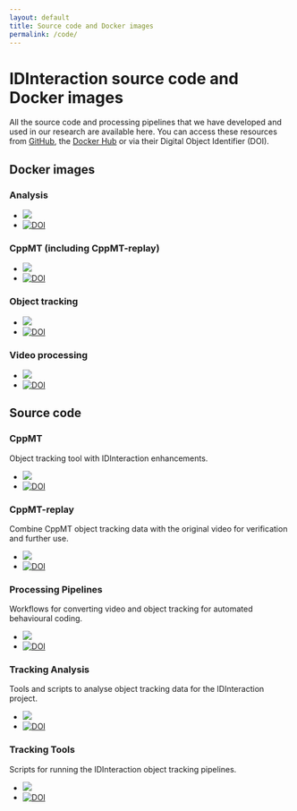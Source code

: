```yaml
---
layout: default
title: Source code and Docker images
permalink: /code/
---
```


# IDInteraction source code and Docker images

All the source code and processing pipelines that we have developed and used in our research are available here. You can access these resources from [GitHub][idi-github], the [Docker Hub][idi-docker] or via their Digital Object Identifier (DOI).

## Docker images

### Analysis

* [![](https://img.shields.io/badge/Docker-analysis-green.svg)](https://hub.docker.com/r/idinteraction/analysis/)
* [![DOI](https://zenodo.org/badge/doi/10.5281/zenodo.45983.svg)](http://dx.doi.org/10.5281/zenodo.45983)

### CppMT (including CppMT-replay)

* [![](https://img.shields.io/badge/Docker-CppMT-green.svg)](https://hub.docker.com/r/idinteraction/cppmt/)
* [![DOI](https://zenodo.org/badge/doi/10.5281/zenodo.44675.svg)](http://dx.doi.org/10.5281/zenodo.44675)

### Object tracking

* [![](https://img.shields.io/badge/Docker-object--tracking-green.svg)](https://hub.docker.com/r/idinteraction/object-tracking/)
* [![DOI](https://zenodo.org/badge/doi/10.5281/zenodo.44677.svg)](http://dx.doi.org/10.5281/zenodo.44677)

### Video processing

* [![](https://img.shields.io/badge/Docker-video--processing-green.svg)](https://hub.docker.com/r/idinteraction/video/)
* [![DOI](https://zenodo.org/badge/doi/10.5281/zenodo.44676.svg)](http://dx.doi.org/10.5281/zenodo.44676)

## Source code

### CppMT

Object tracking tool with IDInteraction enhancements.

* [![](https://img.shields.io/badge/Code-CppMT-green.svg)](https://github.com/IDInteraction/CppMT)
* [![DOI](https://zenodo.org/badge/doi/10.5281/zenodo.44674.svg)](http://dx.doi.org/10.5281/zenodo.44674)

### CppMT-replay

Combine CppMT object tracking data with the original video for verification and further use.

* [![](https://img.shields.io/badge/Code-CppMT--replay-green.svg)](https://github.com/IDInteraction/CppMT-replay)
* [![DOI](https://zenodo.org/badge/doi/10.5281/zenodo.44672.svg)](http://dx.doi.org/10.5281/zenodo.44672)

### Processing Pipelines

Workflows for converting video and object tracking for automated behavioural coding.

* [![](https://img.shields.io/badge/Code-processing--pipelines-green.svg)](https://github.com/IDInteraction/processing-pipelines)
* [![DOI](https://zenodo.org/badge/doi/10.5281/zenodo.45976.svg)](http://dx.doi.org/10.5281/zenodo.45976)

### Tracking Analysis

Tools and scripts to analyse object tracking data for the IDInteraction project.

* [![](https://img.shields.io/badge/Code-tracking--analysis-green.svg)](https://github.com/IDInteraction/tracking-analysis)
* [![DOI](https://zenodo.org/badge/doi/10.5281/zenodo.44679.svg)](http://dx.doi.org/10.5281/zenodo.44679)

### Tracking Tools

Scripts for running the IDInteraction object tracking pipelines.

* [![](https://img.shields.io/badge/Code-tracking--tools-green.svg)](https://github.com/IDInteraction/tracking-tools)
* [![DOI](https://zenodo.org/badge/doi/10.5281/zenodo.44670.svg)](http://dx.doi.org/10.5281/zenodo.44670)

[idi-docker]: https://hub.docker.com/u/idinteraction/
[idi-github]: https://github.com/IDInteraction
